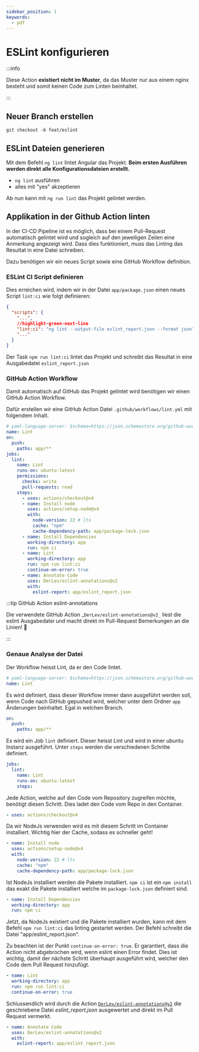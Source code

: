 ```yaml
---
sidebar_position: 1
keywords:
  - pdf
---
```


# ESLint konfigurieren

:::info

Diese Action **existiert nicht im Muster**, da das Muster nur aus einem nginx
besteht und somit keinen Code zum Linten beinhaltet.

:::

## Neuer Branch erstellen

`git checkout -b feat/eslint`

## ESLint Dateien generieren

Mit dem Befehl `ng lint` lintet Angular das Projekt. **Beim ersten Ausführen
werden direkt alle Konfigurationsdateien erstellt.**

- `ng lint` ausführen
- alles mit "yes" akzeptieren

Ab nun kann mit `ng run lint` das Projekt gelintet werden.

## Applikation in der Github Action linten

In der CI-CD Pipeline ist es möglich, dass bei einem Pull-Request automatisch
gelintet wird und sogleich auf den jeweiligen Zeilen eine Anmerkung angezeigt
wird. Dass dies funktioniert, muss das Linting das Resultat in eine Datei
schreiben.

Dazu benötigen wir ein neues Script sowie eine GitHub Workflow definition.

### ESLint CI Script definieren

Dies erreichen wird, indem wir in der Datei `app/package.json` einen neues
Script `lint:ci` wie folgt definieren:

```json
{
  "scripts": {
    "...",
    //highlight-green-next-line
    "lint:ci": "ng lint --output-file eslint_report.json --format json",
    "..."
  }
}
```

Der Task `npm run lint:ci` lintet das Projekt und schreibt das Resultat in eine
Ausgabedatei `eslint_report.json`

### GitHub Action Workflow

Damit automatisch auf GitHub das Projekt gelintet wird benötigen wir einen
GitHub Action Workflow.

Dafür erstellen wir eine GitHub Action Datei `.github/workflows/lint.yml` mit
folgendem Inhalt.

```yaml title=".github/workflows/lint.yml"
# yaml-language-server: $schema=https://json.schemastore.org/github-workflow.json
name: Lint
on:
  push:
    paths: app/**
jobs:
  lint:
    name: Lint
    runs-on: ubuntu-latest
    permissions:
      checks: write
      pull-requests: read
    steps:
      - uses: actions/checkout@v4
      - name: Install node
        uses: actions/setup-node@v4
        with:
          node-version: 22 # lts
          cache: "npm"
          cache-dependency-path: app/package-lock.json
      - name: Install Dependencies
        working-directory: app
        run: npm ci
      - name: Lint
        working-directory: app
        run: npm run lint:ci
        continue-on-error: true
      - name: Annotate Code
        uses: DerLev/eslint-annotations@v2
        with:
          eslint-report: app/eslint_report.json
```

:::tip GitHub Action eslint-annotations

Die verwendete GitHub Action _`DerLev/eslint-annotations@v2_` liest die eslint
Ausgabedatei und macht direkt im Pull-Request Bemerkungen an die Linien! 🤯

:::

### Genaue Analyse der Datei

Der Workflow heisst Lint, da er den Code lintet.

```yaml
# yaml-language-server: $schema=https://json.schemastore.org/github-workflow.json
name: Lint
```

Es wird definiert, dass dieser Workflow immer dann ausgeführt werden soll, wenn
Code nach GitHub gepushed wird, welcher unter dem Ordner `app` Änderungen
beinhaltet. Egal in welchen Branch.

```yaml
on:
  push:
    paths: app/**
```

Es wird ein Job `lint` definiert. Dieser heisst Lint und wird in einer ubuntu
Instanz ausgeführt. Unter `steps` werden die verschiedenen Schritte definiert.

```yaml
jobs:
  lint:
    name: Lint
    runs-on: ubuntu-latest
    steps:
```

Jede Action, welche auf den Code vom Repository zugreifen möchte, benötigt
diesen Schritt. Dies ladet den Code vom Repo in den Container.

```yaml
- uses: actions/checkout@v4
```

Da wir NodeJs verwenden wird es mit diesem Schritt im Container installiert.
Wichtig hier der Cache, sodass es schneller geht!

```yaml
- name: Install node
  uses: actions/setup-node@v4
  with:
    node-version: 22 # lts
    cache: "npm"
    cache-dependency-path: app/package-lock.json
```

Ist NodeJs installiert werden die Pakete installiert. `npm ci` ist ein
`npm install` das exakt die Pakete installiert welche im `package-lock.json`
definiert sind.

```yaml
- name: Install Dependencies
  working-directory: app
  run: npm ci
```

Jetzt, da NodeJs existiert und die Pakete installiert wurden, kann mit dem
Befehl `npm run lint:ci` das linting gestartet werden. Der Befehl schreibt die
Datei "app/eslint_report.json".

Zu beachten ist der Punkt `continue-on-error: true`. Er garantiert, dass die
Action nicht abgebrochen wird, wenn eslint einen Error findet. Dies ist wichtig,
damit der nächste Schritt überhaupt ausgeführt wird, welcher den Code dem Pull
Request hinzufügt.

```yaml
- name: Lint
  working-directory: app
  run: npm run lint:ci
  continue-on-error: true
```

Schlussendlich wird durch die Action
[`DerLev/eslint-annotations@v2`](https://github.com/DerLev/eslint-annotations)
die geschriebene Datei _eslint_report.json_ ausgewertet und direkt im Pull
Request vermerkt.

```yaml
- name: Annotate Code
  uses: DerLev/eslint-annotations@v2
  with:
    eslint-report: app/eslint_report.json
```
